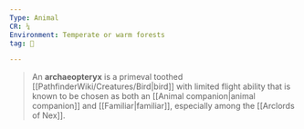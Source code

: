 ```yaml
---
Type: Animal
CR: ¼
Environment: Temperate or warm forests
tag: 👹

---
```


> An **archaeopteryx** is a primeval toothed [[PathfinderWiki/Creatures/Bird|bird]] with limited flight ability that is known to be chosen as both an [[Animal companion|animal companion]] and [[Familiar|familiar]], especially among the [[Arclords of Nex]].







